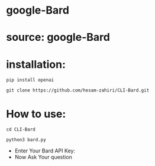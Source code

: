 # google-Bard
# source: google-Bard
# installation:
```
pip install openai
```
```
git clone https://github.com/hesam-zahiri/CLI-Bard.git
```
# How to use:
```
cd CLI-Bard
```
```
python3 bard.py
```
- Enter Your Bard API Key:
- Now Ask Your question 
